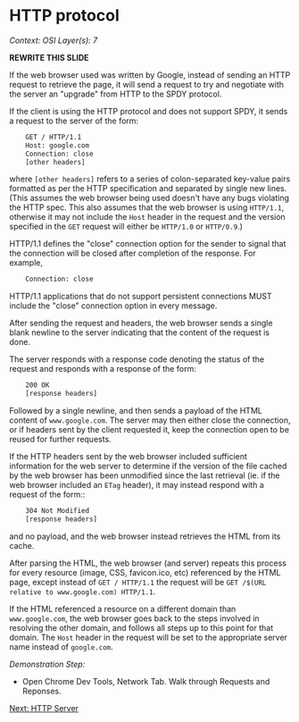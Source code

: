 # HTTP protocol

_Context:_
_OSI Layer(s): 7_

**REWRITE THIS SLIDE**

If the web browser used was written by Google, instead of sending an HTTP request to retrieve the page, it will send a request to try and negotiate with the server an "upgrade" from HTTP to the SPDY protocol.

If the client is using the HTTP protocol and does not support SPDY, it sends a request to the server of the form:

```html
    GET / HTTP/1.1
    Host: google.com
    Connection: close
    [other headers]
```

where ``[other headers]`` refers to a series of colon-separated key-value pairs formatted as per the HTTP specification and separated by single new lines.
(This assumes the web browser being used doesn't have any bugs violating the HTTP spec. This also assumes that the web browser is using ``HTTP/1.1``, otherwise it may not include the ``Host`` header in the request and the version specified in the ``GET`` request will either be ``HTTP/1.0`` or ``HTTP/0.9``.)

HTTP/1.1 defines the "close" connection option for the sender to signal that
the connection will be closed after completion of the response. For example,

```html
    Connection: close
```

HTTP/1.1 applications that do not support persistent connections MUST include the "close" connection option in every message.

After sending the request and headers, the web browser sends a single blank newline to the server indicating that the content of the request is done.

The server responds with a response code denoting the status of the request and responds with a response of the form:

```html
    200 OK
    [response headers]
```

Followed by a single newline, and then sends a payload of the HTML content of ``www.google.com``. The server may then either close the connection, or if headers sent by the client requested it, keep the connection open to be reused for further requests.

If the HTTP headers sent by the web browser included sufficient information for the web server to determine if the version of the file cached by the web browser has been unmodified since the last retrieval (ie. if the web browser included an ``ETag`` header), it may instead respond with a request of the form::

```html
    304 Not Modified
    [response headers]
```

and no payload, and the web browser instead retrieves the HTML from its cache.

After parsing the HTML, the web browser (and server) repeats this process for every resource (image, CSS, favicon.ico, etc) referenced by the HTML page, except instead of ``GET / HTTP/1.1`` the request will be
``GET /$(URL relative to www.google.com) HTTP/1.1``.

If the HTML referenced a resource on a different domain than ``www.google.com``, the web browser goes back to the steps involved in resolving the other domain, and follows all steps up to this point for that domain. The ``Host`` header in the request will be set to the appropriate server name instead of ``google.com``.

_Demonstration Step:_
* Open Chrome Dev Tools, Network Tab. Walk through Requests and Reponses.

[Next: HTTP Server](./10-HTTPserver.md)